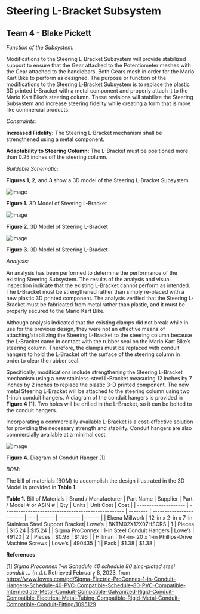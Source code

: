 # Steering L-Bracket Subsystem 
## Team 4 - Blake Pickett ##

_Function of the Subsystem:_

Modifications to the Steering L-Bracket Subsystem will provide stabilized support to ensure that the Gear attached to the Potentiometer meshes with the Gear attached to the handlebars. Both Gears mesh in order for the Mario Kart Bike to perform as designed. The purpose or function of the modifications to the Steering L-Bracket Subsystem is to replace the plastic 3D printed L-Bracket with a metal component and properly attach it to the Mario Kart Bike’s steering column. These revisions will stabilize the Steering Subsystem and increase steering fidelity while creating a form that is more like commercial products.  

_Constraints:_ 

**Increased Fidelity:** The Steering L-Bracket mechanism shall be strengthened using a metal component. 

**Adaptability to Steering Column:** The L-Bracket must be positioned more than 0.25 inches off the steering column. 

_Buildable Schematic:_

**Figures 1**, **2**, and **3** show a 3D model of the Steering L-Bracket Subsystem.

![image](https://user-images.githubusercontent.com/113309616/216880823-6c24646f-798e-4afd-bbc0-680f8ca0e59f.png)

**Figure 1.** 3D Model of Steering L-Bracket

![image](https://user-images.githubusercontent.com/113309616/216880876-a43f92f2-8f7c-47a3-9220-ff1dc39285e0.png)

**Figure 2.** 3D Model of Steering L-Bracket

![image](https://user-images.githubusercontent.com/113309616/216880901-49b69e8a-1738-4767-a6c7-2fa30a5497a1.png)

**Figure 3.** 3D Model of Steering L-Bracket

_Analysis:_ 

An analysis has been performed to determine the performance of the existing Steering Subsystem. The results of the analysis and visual inspection indicate that the existing L-Bracket cannot perform as intended. The L-Bracket must be strengthened rather than simply re-placed with a new plastic 3D printed component. The analysis verified that the Steering L-Bracket must be fabricated from metal rather than plastic, and it must be properly secured to the Mario Kart Bike. 

Although analysis indicated that the existing clamps did not break while in use for the previous design, they were not an effective means of attaching/stabilizing the Steering L-Bracket to the steering column because the L-Bracket came in contact with the rubber seal on the Mario Kart Bike’s steering column. Therefore, the clamps must be replaced with conduit hangers to hold the L-Bracket off the surface of the steering column in order to clear the rubber seal.

Specifically, modifications include strengthening the Steering L-Bracket mechanism using a new stainless-steel L-Bracket measuring 12 inches by 7 inches by 2 inches to replace the plastic 3-D printed component. The new metal Steering L-Bracket will be attached to the steering column using two 1-inch conduit hangers. A diagram of the conduit hangers is provided in **Figure 4** [1]. Two holes will be drilled in the L-Bracket, so it can be bolted to the conduit hangers. 

Incorporating a commercially available L-Bracket is a cost-effective solution for providing the necessary strength and stability. Conduit hangers are also commercially available at a minimal cost. 

![image](https://user-images.githubusercontent.com/113309616/216881095-d3ae4577-3642-4ac3-b28c-f8185ba11799.png)

**Figure 4.** Diagram of Conduit Hanger [1]

_BOM:_

The bill of materials (BOM) to accomplish the design illustrated in the 3D Model is provided in **Table 1**. 

**Table 1.** Bill of Materials
| Brand / Manufacturer | Part Name                                          | Supplier | Part / Model # or ASIN # | Qty | Units  | Unit Cost | Cost   |
| -------------------- | -------------------------------------------------- | -------- | ------------------------ | --- | ------ | --------- | ------ |
| Ekena Millwork       | 12-in x 2-in x 7-in Stainless Steel Support Bracket| Lowe’s   | BKTM02X12X07HSCRS        | 1   | Pieces | $15.24    | $15.24 |
| Sigma ProConnex      | 1-in Steel Conduit Hangers                         | Lowe’s   | 49120                    | 2   | Pieces | $0.98     | $1.96  |
| Hillman              | 1/4-in- 20 x 1-in Phillips-Drive Machine Screws    | Lowe’s   | 490435                   | 1   | Pack   | $1.38     | $1.38  |


**References** 

[1]  _Sigma Proconnex 1-in Schedule 40 schedule 80 zinc-plated steel conduit ..._ (n.d.). Retrieved February 8, 2023, from https://www.lowes.com/pd/Sigma-Electric-ProConnex-1-in-Conduit-Hangers-Schedule-40-PVC-Compatible-Schedule-80-PVC-Compatible-Intermediate-Metal-Conduit-Compatible-Galvanized-Rigid-Conduit-Compatible-Electrical-Metal-Tubing-Compatible-Rigid-Metal-Conduit-Compatible-Conduit-Fitting/1095129 


